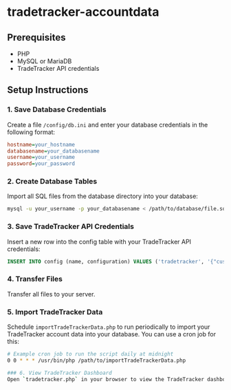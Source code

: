 ﻿# tradetracker-accountdata

## Prerequisites
- PHP
- MySQL or MariaDB
- TradeTracker API credentials

## Setup Instructions

### 1. Save Database Credentials
Create a file `/config/db.ini` and enter your database credentials in the following format:
```ini
hostname=your_hostname
databasename=your_databasename
username=your_username
password=your_password
```

### 2. Create Database Tables
Import all SQL files from the database directory into your database:
```sh
mysql -u your_username -p your_databasename < /path/to/database/file.sql
```

### 3. Save TradeTracker API Credentials
Insert a new row into the config table with your TradeTracker API credentials:
```sql
INSERT INTO config (name, configuration) VALUES ('tradetracker', '{"customerID":"######","passphrase":"########################################","sandbox":"","locale":"nl_NL","demo":""}');
```

### 4. Transfer Files
Transfer all files to your server.  

### 5. Import TradeTracker Data
Schedule `importTradeTrackerData.php` to run periodically to import your TradeTracker account data into your database. You can use a cron job for this:
   ```sh
   # Example cron job to run the script daily at midnight
   0 0 * * * /usr/bin/php /path/to/importTradeTrackerData.php

### 6. View TradeTracker Dashboard
Open `tradetracker.php` in your browser to view the TradeTracker dashboard.



